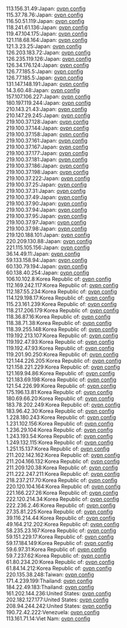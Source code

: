 113.156.31.49:Japan: [ovpn config](vpn/113_156_31_49.ovpn)  
115.37.78.76:Japan: [ovpn config](vpn/115_37_78_76.ovpn)  
116.50.51.119:Japan: [ovpn config](vpn/116_50_51_119.ovpn)  
118.241.61.136:Japan: [ovpn config](vpn/118_241_61_136.ovpn)  
119.47.104.175:Japan: [ovpn config](vpn/119_47_104_175.ovpn)  
121.118.68.164:Japan: [ovpn config](vpn/121_118_68_164.ovpn)  
121.3.23.25:Japan: [ovpn config](vpn/121_3_23_25.ovpn)  
126.203.183.72:Japan: [ovpn config](vpn/126_203_183_72.ovpn)  
126.235.119.126:Japan: [ovpn config](vpn/126_235_119_126.ovpn)  
126.34.176.124:Japan: [ovpn config](vpn/126_34_176_124.ovpn)  
126.77.185.5:Japan: [ovpn config](vpn/126_77_185_5.ovpn)  
126.77.185.5:Japan: [ovpn config](vpn/126_77_185_5.ovpn)  
131.147.148.191:Japan: [ovpn config](vpn/131_147_148_191.ovpn)  
14.3.60.48:Japan: [ovpn config](vpn/14_3_60_48.ovpn)  
157.107.106.227:Japan: [ovpn config](vpn/157_107_106_227.ovpn)  
180.197.119.244:Japan: [ovpn config](vpn/180_197_119_244.ovpn)  
210.143.21.43:Japan: [ovpn config](vpn/210_143_21_43.ovpn)  
210.147.29.245:Japan: [ovpn config](vpn/210_147_29_245.ovpn)  
219.100.37.128:Japan: [ovpn config](vpn/219_100_37_128.ovpn)  
219.100.37.144:Japan: [ovpn config](vpn/219_100_37_144.ovpn)  
219.100.37.158:Japan: [ovpn config](vpn/219_100_37_158.ovpn)  
219.100.37.161:Japan: [ovpn config](vpn/219_100_37_161.ovpn)  
219.100.37.167:Japan: [ovpn config](vpn/219_100_37_167.ovpn)  
219.100.37.177:Japan: [ovpn config](vpn/219_100_37_177.ovpn)  
219.100.37.181:Japan: [ovpn config](vpn/219_100_37_181.ovpn)  
219.100.37.186:Japan: [ovpn config](vpn/219_100_37_186.ovpn)  
219.100.37.198:Japan: [ovpn config](vpn/219_100_37_198.ovpn)  
219.100.37.222:Japan: [ovpn config](vpn/219_100_37_222.ovpn)  
219.100.37.25:Japan: [ovpn config](vpn/219_100_37_25.ovpn)  
219.100.37.31:Japan: [ovpn config](vpn/219_100_37_31.ovpn)  
219.100.37.49:Japan: [ovpn config](vpn/219_100_37_49.ovpn)  
219.100.37.90:Japan: [ovpn config](vpn/219_100_37_90.ovpn)  
219.100.37.94:Japan: [ovpn config](vpn/219_100_37_94.ovpn)  
219.100.37.95:Japan: [ovpn config](vpn/219_100_37_95.ovpn)  
219.100.37.97:Japan: [ovpn config](vpn/219_100_37_97.ovpn)  
219.100.37.98:Japan: [ovpn config](vpn/219_100_37_98.ovpn)  
219.120.188.101:Japan: [ovpn config](vpn/219_120_188_101.ovpn)  
220.209.130.88:Japan: [ovpn config](vpn/220_209_130_88.ovpn)  
221.115.105.156:Japan: [ovpn config](vpn/221_115_105_156.ovpn)  
36.14.49.11:Japan: [ovpn config](vpn/36_14_49_11.ovpn)  
59.133.158.94:Japan: [ovpn config](vpn/59_133_158_94.ovpn)  
60.130.79.194:Japan: [ovpn config](vpn/60_130_79_194.ovpn)  
60.138.40.254:Japan: [ovpn config](vpn/60_138_40_254.ovpn)  
106.10.102.8:Korea Republic of: [ovpn config](vpn/106_10_102_8.ovpn)  
112.169.242.117:Korea Republic of: [ovpn config](vpn/112_169_242_117.ovpn)  
112.187.55.234:Korea Republic of: [ovpn config](vpn/112_187_55_234.ovpn)  
114.129.198.17:Korea Republic of: [ovpn config](vpn/114_129_198_17.ovpn)  
115.23.161.239:Korea Republic of: [ovpn config](vpn/115_23_161_239.ovpn)  
118.217.206.179:Korea Republic of: [ovpn config](vpn/118_217_206_179.ovpn)  
118.36.87.16:Korea Republic of: [ovpn config](vpn/118_36_87_16.ovpn)  
118.38.71.38:Korea Republic of: [ovpn config](vpn/118_38_71_38.ovpn)  
118.39.255.148:Korea Republic of: [ovpn config](vpn/118_39_255_148.ovpn)  
119.192.213.107:Korea Republic of: [ovpn config](vpn/119_192_213_107.ovpn)  
119.192.47.93:Korea Republic of: [ovpn config](vpn/119_192_47_93.ovpn)  
119.192.47.93:Korea Republic of: [ovpn config](vpn/119_192_47_93.ovpn)  
119.201.90.250:Korea Republic of: [ovpn config](vpn/119_201_90_250.ovpn)  
121.144.226.205:Korea Republic of: [ovpn config](vpn/121_144_226_205.ovpn)  
121.158.221.229:Korea Republic of: [ovpn config](vpn/121_158_221_229.ovpn)  
121.169.94.86:Korea Republic of: [ovpn config](vpn/121_169_94_86.ovpn)  
121.183.69.198:Korea Republic of: [ovpn config](vpn/121_183_69_198.ovpn)  
121.54.226.99:Korea Republic of: [ovpn config](vpn/121_54_226_99.ovpn)  
175.196.13.81:Korea Republic of: [ovpn config](vpn/175_196_13_81.ovpn)  
180.69.66.20:Korea Republic of: [ovpn config](vpn/180_69_66_20.ovpn)  
183.78.202.249:Korea Republic of: [ovpn config](vpn/183_78_202_249.ovpn)  
183.96.42.30:Korea Republic of: [ovpn config](vpn/183_96_42_30.ovpn)  
1.228.180.243:Korea Republic of: [ovpn config](vpn/1_228_180_243.ovpn)  
1.231.102.156:Korea Republic of: [ovpn config](vpn/1_231_102_156.ovpn)  
1.236.29.104:Korea Republic of: [ovpn config](vpn/1_236_29_104.ovpn)  
1.243.193.54:Korea Republic of: [ovpn config](vpn/1_243_193_54.ovpn)  
1.249.132.115:Korea Republic of: [ovpn config](vpn/1_249_132_115.ovpn)  
1.251.15.137:Korea Republic of: [ovpn config](vpn/1_251_15_137.ovpn)  
211.202.142.162:Korea Republic of: [ovpn config](vpn/211_202_142_162.ovpn)  
211.204.166.132:Korea Republic of: [ovpn config](vpn/211_204_166_132.ovpn)  
211.209.120.38:Korea Republic of: [ovpn config](vpn/211_209_120_38.ovpn)  
211.222.247.211:Korea Republic of: [ovpn config](vpn/211_222_247_211.ovpn)  
218.237.217.70:Korea Republic of: [ovpn config](vpn/218_237_217_70.ovpn)  
220.120.104.164:Korea Republic of: [ovpn config](vpn/220_120_104_164.ovpn)  
221.166.227.26:Korea Republic of: [ovpn config](vpn/221_166_227_26.ovpn)  
222.120.214.34:Korea Republic of: [ovpn config](vpn/222_120_214_34.ovpn)  
222.236.2.46:Korea Republic of: [ovpn config](vpn/222_236_2_46.ovpn)  
27.35.81.225:Korea Republic of: [ovpn config](vpn/27_35_81_225.ovpn)  
39.116.214.44:Korea Republic of: [ovpn config](vpn/39_116_214_44.ovpn)  
49.164.212.202:Korea Republic of: [ovpn config](vpn/49_164_212_202.ovpn)  
58.235.23.167:Korea Republic of: [ovpn config](vpn/58_235_23_167.ovpn)  
59.151.229.17:Korea Republic of: [ovpn config](vpn/59_151_229_17.ovpn)  
59.17.184.149:Korea Republic of: [ovpn config](vpn/59_17_184_149.ovpn)  
59.6.97.31:Korea Republic of: [ovpn config](vpn/59_6_97_31.ovpn)  
59.7.237.62:Korea Republic of: [ovpn config](vpn/59_7_237_62.ovpn)  
61.80.234.20:Korea Republic of: [ovpn config](vpn/61_80_234_20.ovpn)  
61.84.14.212:Korea Republic of: [ovpn config](vpn/61_84_14_212.ovpn)  
220.135.38.248:Taiwan: [ovpn config](vpn/220_135_38_248.ovpn)  
171.4.239.199:Thailand: [ovpn config](vpn/171_4_239_199.ovpn)  
184.22.49.183:Thailand: [ovpn config](vpn/184_22_49_183.ovpn)  
161.202.144.236:United States: [ovpn config](vpn/161_202_144_236.ovpn)  
202.182.127.177:United States: [ovpn config](vpn/202_182_127_177.ovpn)  
208.94.244.242:United States: [ovpn config](vpn/208_94_244_242.ovpn)  
190.72.42.222:Venezuela: [ovpn config](vpn/190_72_42_222.ovpn)  
113.161.71.14:Viet Nam: [ovpn config](vpn/113_161_71_14.ovpn)  
